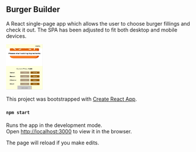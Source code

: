 

## Burger Builder
A React single-page app which allows the user to choose burger fillings and check it out. 
The SPA has been adjusted to fit both desktop and mobile devices.

<img src="src/assets/images/mobiledevscreen.png" width ="100" height ="125">


This project was bootstrapped with [Create React App](https://github.com/facebook/create-react-app).

#### `npm start`

Runs the app in the development mode.<br />
Open [http://localhost:3000](http://localhost:3000) to view it in the browser.

The page will reload if you make edits.<br />

